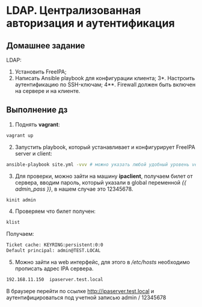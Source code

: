 # LDAP. Централизованная авторизация и аутентификация

## Домашнее задание

LDAP:

1. Установить FreeIPA;
2. Написать Ansible playbook для конфигурации клиента;
3*. Настроить аутентификацию по SSH-ключам;
4**. Firewall должен быть включен на сервере и на клиенте.

## Выполнение дз

1. Поднять **vagrant**:

```bash
vagrant up
```

2. Запустить playbook, который устанавливает и конфигурирует FreeIPA server и client:

```bash
ansible-playbook site.yml -vvv # можно указать любой удобный уровень verbose
```

3. Для проверки, можно зайти на машину **ipaclient**, получаем билет от сервера, вводим пароль, который указали в global переменной *{{ admin_pass }}*, в нашем случае это 12345678.

```bash
kinit admin
```

4. Проверяем что билет получен:

```bash
klist 
```

Получаем:

```bash
Ticket cache: KEYRING:persistent:0:0
Default principal: admin@TEST.LOCAL
```

5. Можно зайти на web интерфейс, для этого в */etc/hosts* необходимо прописать адрес IPA сервера.

```bash
192.168.11.150  ipaserver.test.local
```

В браузере перейти по ссылке <http://ipaserver.test.local> и аутентифицироваться под учетной записью admin / 12345678
